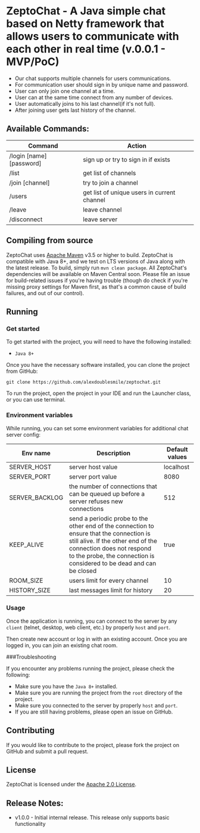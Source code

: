 # ZeptoChat - A Java simple chat based on Netty framework that allows users to communicate with each other in real time (v.0.0.1 - MVP/PoC)
                     
- Our chat supports multiple channels for users communications. 
- For communication user should sign in by unique name and password.
- User can only join one channel at a time.
- User can at the same time connect from any number of devices.
- User automatically joins to his last channel(if it's not full).
- After joining user gets last history of the channel.

## Available Commands:

|Command|Action|
|---|---|
|/login [name] [password]|sign up or try to sign in if exists
|/list|get list of channels
|/join [channel]|try to join a channel
|/users|get list of unique users in current channel
|/leave|leave channel
|/disconnect|leave server

## Compiling from source

ZeptoChat uses [Apache Maven](https://maven.apache.org/) v3.5 or higher to build.
ZeptoChat is compatible with Java 8+, and we test on LTS versions of Java along
with the latest release. To build, simply run `mvn clean package`. All ZeptoChat's
dependencies will be available on Maven Central soon. Please file an issue for
build-related issues if you're having trouble (though do check if you're
missing proxy settings for Maven first, as that's a common cause of build
failures, and out of our control).

## Running

### Get started

To get started with the project, you will need to have the following installed:
- `Java 8+`

Once you have the necessary software installed, you can clone the project from GitHub:
```
git clone https://github.com/alexdoublesmile/zeptochat.git
```
To run the project, open the project in your IDE and run the Launcher class, or you can use terminal. 

### Environment variables

While running, you can set some environment variables for additional chat server config:

|Env name|Description|Default values|
|---|---|---|
|SERVER_HOST|server host value|localhost
|SERVER_PORT|server port value|8080
|SERVER_BACKLOG|the number of connections that can be queued up before a server refuses new connections|512
|KEEP_ALIVE|send a periodic probe to the other end of the connection to ensure that the connection is still alive. If the other end of the connection does not respond to the probe, the connection is considered to be dead and can be closed|true
|ROOM_SIZE|users limit for every channel|10
|HISTORY_SIZE|last messages limit for history|20

### Usage

Once the application is running, you can connect to the server by any `client` (telnet, desktop, web client, etc.) by properly `host` and `port`.

Then create new account or log in with an existing account. Once you are logged in, you can join an existing chat room. 

###Troubleshooting

If you encounter any problems running the project, please check the following:
- Make sure you have the `Java 8+` installed.
- Make sure you are running the project from the `root` directory of the project.
- Make sure you connected to the server by properly `host` and `port`.
- If you are still having problems, please open an issue on GitHub.

## Contributing

If you would like to contribute to the project, please fork the project on GitHub and submit a pull request.

## License

ZeptoChat is licensed under the [Apache 2.0 License](./LICENSE.txt).

## Release Notes:

- v1.0.0 - Initial internal release. This release only supports basic functionality
